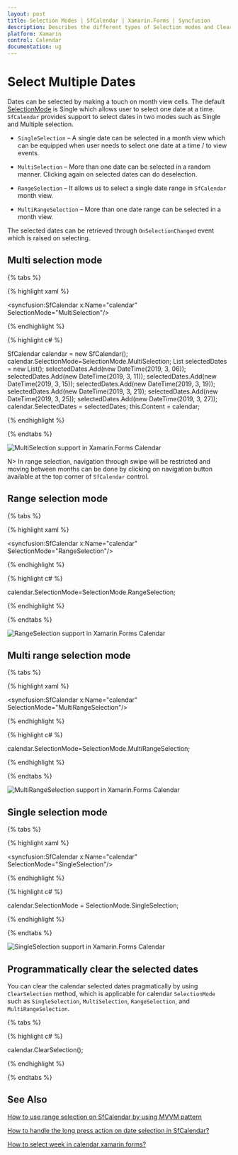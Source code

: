 ```yaml
---
layout: post
title: Selection Modes | SfCalendar | Xamarin.Forms | Syncfusion
description: Describes the different types of Selection modes and Clear selection method in Calendar (SfCalendar) control.
platform: Xamarin
control: Calendar
documentation: ug
---
```


# Select Multiple Dates

Dates can be selected by making a touch on month view cells. The default [SelectionMode](https://help.syncfusion.com/cr/xamarin/Syncfusion.SfCalendar.XForms~Syncfusion.SfCalendar.XForms.SfCalendar~SelectionMode.html) is Single which allows user to select one date at a time. `SfCalendar` provides support to select dates in two modes such as Single and Multiple selection.

* `SingleSelection` – A single date can be selected in a month view which can be equipped when user needs to select one date at a time / to view events.

* `MultiSelection` – More than one date can be selected in a random manner. Clicking again on selected dates can do deselection.

* `RangeSelection` – It allows us to select a single date range in `SfCalendar` month view.

* `MultiRangeSelection` – More than one date range can be selected in a month view.

The selected dates can be retrieved through `OnSelectionChanged` event which is raised on selecting.

## Multi selection mode

{% tabs %}

{% highlight xaml %}

<syncfusion:SfCalendar  x:Name="calendar" SelectionMode="MultiSelection"/>

{% endhighlight %}

{% highlight c# %}
	
SfCalendar calendar = new SfCalendar();	
calendar.SelectionMode=SelectionMode.MultiSelection;
List<DateTime> selectedDates = new List<DateTime>();
selectedDates.Add(new DateTime(2019, 3, 06));
selectedDates.Add(new DateTime(2019, 3, 11));
selectedDates.Add(new DateTime(2019, 3, 15));
selectedDates.Add(new DateTime(2019, 3, 19));
selectedDates.Add(new DateTime(2019, 3, 21));
selectedDates.Add(new DateTime(2019, 3, 25));
selectedDates.Add(new DateTime(2019, 3, 27));
calendar.SelectedDates = selectedDates;
this.Content = calendar;
	
{% endhighlight %}

{% endtabs %}

![MultiSelection support in Xamarin.Forms Calendar](images/xamarin.forms-calendar-multiselection.png)

N> In range selection, navigation through swipe will be restricted and moving between months can be done by clicking on navigation button available at the top corner of `SfCalendar` control.

## Range selection mode

{% tabs %}

{% highlight xaml %}

<syncfusion:SfCalendar  x:Name="calendar" SelectionMode="RangeSelection"/>

{% endhighlight %}

{% highlight c# %}

calendar.SelectionMode=SelectionMode.RangeSelection;
	
{% endhighlight %}

{% endtabs %}

![RangeSelection support in Xamarin.Forms Calendar](images/xamarin.forms-calendar-rangeslection.png)

## Multi range selection mode

{% tabs %}

{% highlight xaml %}

<syncfusion:SfCalendar  x:Name="calendar" SelectionMode="MultiRangeSelection"/>

{% endhighlight %}

{% highlight c# %}

calendar.SelectionMode=SelectionMode.MultiRangeSelection;
	
{% endhighlight %}

{% endtabs %}

![MultiRangeSelection support in Xamarin.Forms Calendar](images/xamarin.forms-calendar-multirange.png)

## Single selection mode
 
{% tabs %}

{% highlight xaml %}

<syncfusion:SfCalendar  x:Name="calendar" SelectionMode="SingleSelection"/>

{% endhighlight %}

{% highlight c# %}
	
calendar.SelectionMode = SelectionMode.SingleSelection;

{% endhighlight %}

{% endtabs %}

![SingleSelection support in Xamarin.Forms Calendar](images/xamarin.forms-calendar-singleselectionmonth.png)

## Programmatically clear the selected dates
      
You can clear the calendar selected dates pragmatically by using `ClearSelection` method, which is applicable for calendar `SelectionMode` such as `SingleSelection`, `MultiSelection`, `RangeSelection`, and `MultiRangeSelection`.

{% tabs %}

{% highlight c# %}
	
calendar.ClearSelection();
	
{% endhighlight %}

{% endtabs %}

## See Also

[How to use range selection on SfCalendar by using MVVM pattern](https://www.syncfusion.com/kb/8591/how-to-use-range-selection-on-sfcalendar-by-using-mvvm-pattern)

[How to handle the long press action on date selection in SfCalendar?](https://www.syncfusion.com/kb/8608/how-to-handle-the-long-press-action-on-date-selection-in-sfcalendar)

[How to select week in calendar xamarin.forms?](https://www.syncfusion.com/kb/10600/how-to-select-week-in-calendar-xamarin-forms)